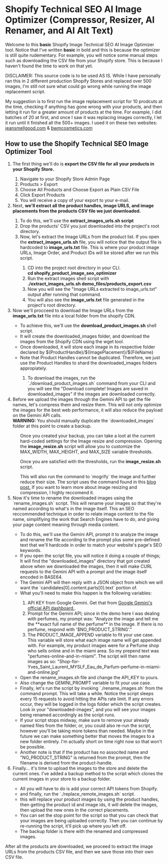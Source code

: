 <h1>Shopify Technical SEO AI Image Optimizer (Compressor, Resizer, AI Renamer, and AI Alt Text)</h1>

<p>
    Welcome to this <b>basic</b> Shopify Image Technical SEO AI Image Optimizer tool.
    Notice that I've written <b>basic</b> in bold and this is because the optimizer is still quite rudementary. For example,
    you will notice some manual steps such as downloading the CSV file from your Shopify store. This is because I haven't found the time to work on that yet.
</p>

<p>
    DISCLAIMER: This source code is to be used AS IS. While I have personally ran this in 2 different production Shopify Stores and replaced over 500 images, I'm still not sure what could go wrong while running the image replacement script.
</p>
<p>
    My suggestion is to first run the image replacement script for 10 prodcuts at the time, checking if anything has gone wrong with your products, and then letting it run for a greater amount of products at the time. For example, I did batches of 20 at first, and once I saw it was replacing images correctly, I let it run until it finished all the 500+ images. I used it on these two websites: <a href="https://jeansmellgood.com" target="_blank">jeansmellgood.com</a> & <a href="https://bwmcosmetics.com" target="_blank">bwmcosmetics.com</a>
</p>

<h2>
    How to use the Shopify Technical SEO Image Optimizer Tool
</h2>

<ol>
    <li>The first thing we'll do is <b>export the CSV file for all your products in your Shopify Store.</b></li>
    <ol>
        <li>Navigate to your Shopify Store Admin Page</li>
        <li>Products > Export</li>
        <li>Choose All Products and Choose Export as Plain CSV File</li>
        <li>Click Export Products</li>
        <li>You will receive a copy of your export to your e-mail.</li>
    </ol>
    <li>Next, <b>we'll extract all the product handles, image URLS, and image placements from the products CSV file we just downloaded.</b></li>
    <ol>
        <li>To do this, we'll use the <b>extract_images_urls.sh script</b></li>
        <li>
            Drop the products' CSV you just downloaded into the project's root directory. 
        </li>
        <!-- <li>
            If you open your CSV file, you might notice lines that have multiple commas one after the other ",,,,," . This means
            that the product is still draft and some of the fields have not been filled out.
        </li> -->
        <li>
            Now, let's extract the Image URLs from the product list. If you open the <b>extract_images_urls.sh</b> file, you will notice that the output file is hardcoded to <b>image_urls.txt</b> file. This is where your product image URLs, Image Order, and Product IDs will be stored after we run this script.
        </li>
        <ol>
            <li>CD into the project root directory in your CLI. <br/><b>cd shopify_product_image_seo_optimizer</b></li>
            <li>Run the extract images shell script with <br/><b>./extract_images_urls.sh demo_files/products_export.csv</b></li>
            <li>Now you will see the "Image URLs extracted to image_urls.txt" output after running that command.</li>
            <li>You will also see the <b>image_urls.txt</b> file generated in the project's root directory.</li>
        </ol>
    </ol>
    <li>
        Now we'll procceed to download the Image URLs from the <b>image_urls.txt</b> file into a local folder from the shopify CDN.
    </li>
    <ul>
        <li>To achieve this, we'll use the <b>download_product_images.sh</b> shell script.</li>
        <li>It will create the downloaded_images folder, and download the images from the Shopify CDN using the wget tool.</li>
        <li>Once downloaded, it will store each image in its respective folder declared by ${ProductHandle}/${ImagePlacement}/${FileName}</li>
        <li>Note that Product Handles cannot be duplicated. Therefore, we just use the Product Handles to shard the downloaded_images folders appropiately.</li>
        <ol>
            <li>
                To download the images, run the `./download_product_images.sh` command from your CLI and you will see the "Download complete! Images are saved in downloaded_images" if the images are downloaded correctly.
            </li>
        </ol>
    </ul>
    <li>
        Before we upload the images through the Gemini API to get the file names, let's compress them and resize them. This will not only optimize the images for the best web performance, it will also reduce the payload on the Gemini API calls.<br/>
        <b>WARNING:</b> You should manually duplicate the `downloaded_images` folder at this point to create a backup.
    </li>
        <ul>
            Once you created your backup, you can take a loot at the current hard-coded settings for the Image resize and compression. Opening the <b>image_resize.sh</b> script will allow you to customize the MAX_WIDTH, MAX_HEIGHT, and MAX_SIZE variable thresholds.
        </ul>
        <ul>
            Once you are satisfied with the thresholds, run the <b>image_resize.sh</b> script.
        </ul>
        <ul>
            This will also run the command to `mogrify` the image and further reduce their size. The script uses the command found in this <a href="https://www.smashingmagazine.com/2015/06/efficient-image-resizing-with-imagemagick/">blog post.</a> If you want to learn more about image resizing and compression, I highly reccomend it.
        </ul>
    <li>
        Now it's time to rename the downloaded images using the `rename_images.sh` script. This will rename your images so that they're named according to what's in the image itself. This an SEO reccommended technique in order to relate image content to the file name, simplifiying the work that Search Engines have to do, and giving your page content meaning through media content.
    </li>
    <ul>
        <li>
            To do this, we'll use the Gemini API, prompt it to analyze the image and
            rename the file according to the prompt plus some pre-defined text that we'll hardcode in order to match your website's page's SEO keywords.
        </li>
        <li>
            If you open the script file, you will notice it doing a couple of things;
            It will find the "downloaded_images" directory that got created above when we downloaded the images, then it will make CURL requests to the Gemini API with a prompt and the image itself encoded in BASE64.
        </li>
        <li>
            The Gemini API will then reply with a JSON object from which we will want the `candidates[0].content.parts[0].text` portion of.
        </li>
        <li>What you'll need to make this happen is the following variables:</li>
        <ol>
            <li>
                API KEY from Google Gemini. Get that from <a href=''>Google Gemini's official API dashboard.</a>.
            </li>
            <li>
                Prompt for the Gemini API; since in the demo here I was dealing with perfumes, my prompt was: "Analyze the image and tell me the **exact full name of the perfume** in the image. If there is no perfume, respond with '$NO_PRODUCT_STRING'."
            </li>
            <li>
                The PRODUCT_IMAGE_APPEND variable to fit your use case. This variable will store what each image name will get appended with. For example, my product images were for a Perfume shop who sells online and in the miami area. So my prepend text was "perfumes-online-and-in-miami". The script will then name images as so: "Shop-for-Yves_Saint_Laurent_MYSLF_Eau_de_Parfum-perfume-in-miami-and-online.jpg"
            </li>
        </ol>
        <li>
            Open the rename_images.sh file and change the API_KEY to yours.
        </li>
        <li>
            Also change the GEMINI_PROMPT variable to fit your use case.
        </li>
        <li>
            Finally, let's run the script by invoking `./rename_images.sh` from the command prompt. This will take a while. Notice the script sleeps every 15 requests to avoid hitting the APIs rate limit. If any errors occur, they will be logged in the logs folder which the script creates. Look in your "downloaded-images", and you will see your images being renamed accordingly as the script runs.
        </li>
        <li>
            If your script stops midway, make sure to remove your already named files from the folder, or, you could also re-run the script, however you'll be taking more tokens than needed. Maybe in the future we can make something better that moves the images to a new folder entirely. I'm actually short on time right now so that won't be possible. 
        </li>
        <li>
            Another note is that if the product has no associted name and "NO_PRODUCT_STRING" is returned from the prompt, then the filename is derived from the product-handle.
        </li>
    </ul>
    <li>
        Finally... it's time to upload the images to the store and delete the current ones. I've added a backup method to the script which clones the current images in your store to a backup folder.
    </li>
    <ul>
        <li>
            All you will have to do is add your correct API tokens from Shopify.
        </li>
        <li>
            and finally, run the `./replace_remote_images.sh` script.
        </li>
        <li>
            this will replace your product images by using the product handles, then getting the product id and image ids, it will delete the images, then upload the new ones in the correct placements.
        </li>
        <li>
            You can set the stop point for the script so that you can check that your images are being uploaded correctly. Then you can continue by re-running the script, it'll pick up where you left off.
        </li>
        <li>
            The backup folder is there with the renamed and compressed images.
        </li>
    </ul>
</ol>

<p>
After all the products are downloaded, we proceed to extract the image URLs from the products CSV file, and then we save those
into their own CSV file.
</p>
